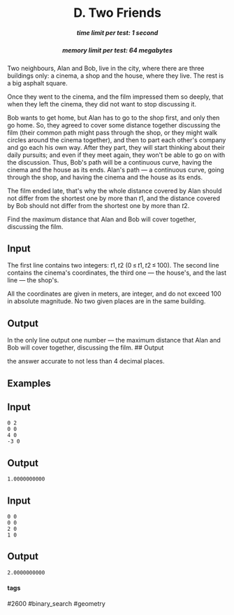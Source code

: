 <h1 style='text-align: center;'> D. Two Friends</h1>

<h5 style='text-align: center;'>time limit per test: 1 second</h5>
<h5 style='text-align: center;'>memory limit per test: 64 megabytes</h5>

Two neighbours, Alan and Bob, live in the city, where there are three buildings only: a cinema, a shop and the house, where they live. The rest is a big asphalt square. 

Once they went to the cinema, and the film impressed them so deeply, that when they left the cinema, they did not want to stop discussing it.

Bob wants to get home, but Alan has to go to the shop first, and only then go home. So, they agreed to cover some distance together discussing the film (their common path might pass through the shop, or they might walk circles around the cinema together), and then to part each other's company and go each his own way. After they part, they will start thinking about their daily pursuits; and even if they meet again, they won't be able to go on with the discussion. Thus, Bob's path will be a continuous curve, having the cinema and the house as its ends. Alan's path — a continuous curve, going through the shop, and having the cinema and the house as its ends.

The film ended late, that's why the whole distance covered by Alan should not differ from the shortest one by more than *t*1, and the distance covered by Bob should not differ from the shortest one by more than *t*2.

Find the maximum distance that Alan and Bob will cover together, discussing the film.

## Input

The first line contains two integers: *t*1, *t*2 (0 ≤ *t*1, *t*2 ≤ 100). The second line contains the cinema's coordinates, the third one — the house's, and the last line — the shop's. 

All the coordinates are given in meters, are integer, and do not exceed 100 in absolute magnitude. No two given places are in the same building.

## Output

In the only line output one number — the maximum distance that Alan and Bob will cover together, discussing the film. ## Output

 the answer accurate to not less than 4 decimal places.

## Examples

## Input


```
0 2  
0 0  
4 0  
-3 0  

```
## Output


```
1.0000000000  

```
## Input


```
0 0  
0 0  
2 0  
1 0  

```
## Output


```
2.0000000000  

```


#### tags 

#2600 #binary_search #geometry 